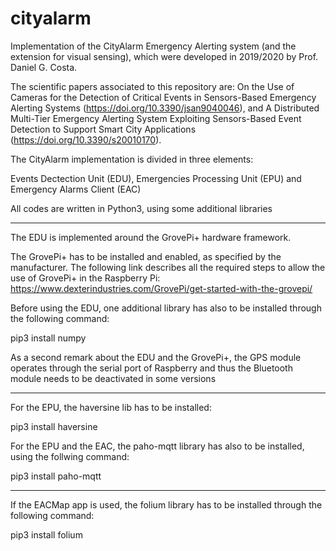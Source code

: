 # cityalarm
Implementation of the CityAlarm Emergency Alerting system (and the extension for visual sensing), which were developed in 2019/2020 by Prof. Daniel G. Costa.

The scientific papers associated to this repository are: On the Use of Cameras for the Detection of Critical Events in Sensors-Based Emergency Alerting Systems (https://doi.org/10.3390/jsan9040046), and A Distributed Multi-Tier Emergency Alerting System Exploiting Sensors-Based Event Detection to Support Smart City Applications (https://doi.org/10.3390/s20010170).

The CityAlarm implementation is divided in three elements:

Events Dectection Unit (EDU), Emergencies Processing Unit (EPU) and Emergency Alarms Client (EAC)

All codes are written in Python3, using some additional libraries

*******************************************************************

The EDU is implemented around the GrovePi+ hardware framework.

The GrovePi+ has to be installed and enabled, as specified by the manufacturer. The following link describes all the required steps to allow the use of GrovePi+ in the Raspberry Pi: https://www.dexterindustries.com/GrovePi/get-started-with-the-grovepi/

Before using the EDU, one additional library has also to be installed through the following command:

pip3 install numpy

As a second remark about the EDU and the GrovePi+, the GPS module operates through the serial port of Raspberry and thus the Bluetooth module needs to be deactivated in some versions

*******************************************************************

For the EPU, the haversine lib has to be installed:

pip3 install haversine

For the EPU and the EAC, the paho-mqtt library has also to be installed, using the follwing command:

pip3 install paho-mqtt

*******************************************************************

If the EACMap app is used, the folium library has to be installed through the following command:

pip3 install folium
